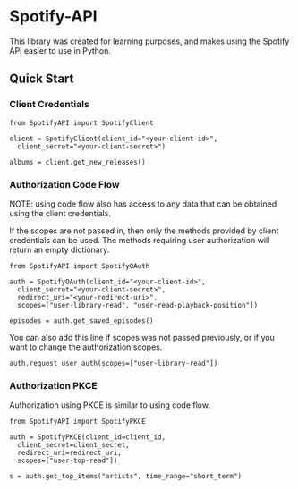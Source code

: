 # Spotify-API
This library was created for learning purposes, and makes using the Spotify API easier to use in Python.

## Quick Start
### Client Credentials
```
from SpotifyAPI import SpotifyClient

client = SpotifyClient(client_id="<your-client-id>", 
  client_secret="<your-client-secret>")
  
albums = client.get_new_releases()
```

### Authorization Code Flow
NOTE: using code flow also has access to any data that can be obtained using the client credentials.

If the scopes are not passed in, then only the methods provided by client credentials can be used. The methods requiring user authorization will return an empty dictionary.
```
from SpotifyAPI import SpotifyOAuth

auth = SpotifyOAuth(client_id="<your-client-id>", 
  client_secret="<your-client-secret>",
  redirect_uri="<your-redirect-uri>",
  scopes=["user-library-read", "user-read-playback-position"])

episodes = auth.get_saved_episodes()
```

You can also add this line if scopes was not passed previously, or if you want to change the authorization scopes.
```
auth.request_user_auth(scopes=["user-library-read"])
```

### Authorization PKCE
Authorization using PKCE is similar to using code flow.
```
from SpotifyAPI import SpotifyPKCE

auth = SpotifyPKCE(client_id=client_id, 
  client_secret=client_secret, 
  redirect_uri=redirect_uri, 
  scopes=["user-top-read"])

s = auth.get_top_items("artists", time_range="short_term")
```
